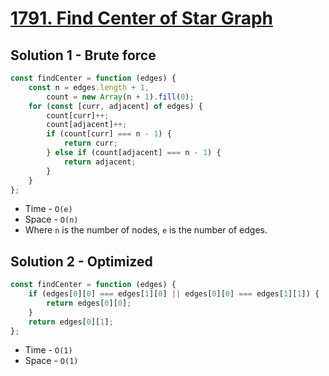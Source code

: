 # [1791. Find Center of Star Graph](https://leetcode.com/problems/find-center-of-star-graph/)

## Solution 1 - Brute force

```js
const findCenter = function (edges) {
    const n = edges.length + 1,
        count = new Array(n + 1).fill(0);
    for (const [curr, adjacent] of edges) {
        count[curr]++;
        count[adjacent]++;
        if (count[curr] === n - 1) {
            return curr;
        } else if (count[adjacent] === n - 1) {
            return adjacent;
        }
    }
};
```

-   Time - `O(e)`
-   Space - `O(n)`
-   Where `n` is the number of nodes, `e` is the number of edges.

## Solution 2 - Optimized

```js
const findCenter = function (edges) {
    if (edges[0][0] === edges[1][0] || edges[0][0] === edges[1][1]) {
        return edges[0][0];
    }
    return edges[0][1];
};
```

-   Time - `O(1)`
-   Space - `O(1)`
